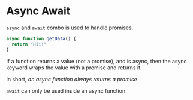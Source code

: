 # Async Await

`async` and `await` combo is used to handle promises.

```js
async function getData() {
  return "Hii!"
}
```

If a function returns a value (not a promise), and is async, then the async keyword wraps the value with a promise and returns it.

In short, *an async function always returns a promise*


`await` can only be used inside an async function.